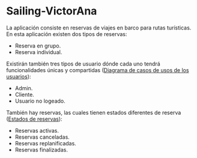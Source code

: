 # Sailing-VictorAna

La aplicación consiste en reservas de viajes en barco para rutas turísticas. 
En esta aplicación existen dos tipos de reservas:
- Reserva en grupo.
- Reserva individual.

Existirán también tres tipos de usuario dónde cada uno tendrá funcionalidades únicas y compartidas ([Diagrama de casos de usos de los usuarios]()):
- Admin.
- Cliente.
- Usuario no logeado.

También hay reservas, las cuales tienen estados diferentes de reserva ([Estados de reservas]()):
- Reservas activas.
- Reservas canceladas.
- Reservas replanificadas.
- Reservas finalizadas.
